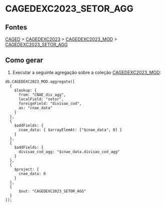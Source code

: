 # CAGEDEXC2023_SETOR_AGG

## Fontes 

[CAGED](../../CAGED.md) > [CAGEDEXC2023](../raizes/CAGEDEXC2023.md) > [CAGEDEXC2023_MOD](./CAGEDEXC2023_MOD.md) > [CAGEDEXC2023_SETOR_AGG](./CAGEDEXC2023_SETOR_AGG.md)

## Como gerar

1. Executar a seguinte agregação sobre a coleção [CAGEDEXC2023_MOD](../raizes/CAGEDEXC2023_MOD.md):

```
db.CAGEDEXC2023_MOD.aggregate([
  {
    $lookup: {
      from: "CNAE_div_agg",
      localField: "setor",
      foreignField: "divisao_cod",
      as: "cnae_data"
    }
  },
  {
    $addFields: {
      cnae_data: { $arrayElemAt: ["$cnae_data", 0] }
    }
  },
  {
    $addFields: {
      divisao_cod_agg: "$cnae_data.divisao_cod_agg"
    }
  },
  {
    $project: {
      cnae_data: 0
    }
  },
  {
      $out: "CAGEDEXC2023_SETOR_AGG"
  }
]);
```